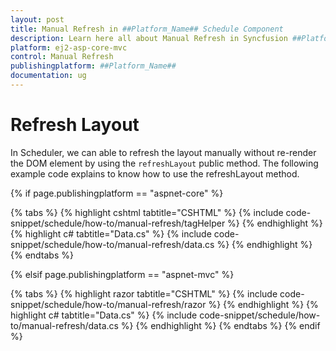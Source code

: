 ```yaml
---
layout: post
title: Manual Refresh in ##Platform_Name## Schedule Component
description: Learn here all about Manual Refresh in Syncfusion ##Platform_Name## Schedule component and more.
platform: ej2-asp-core-mvc
control: Manual Refresh
publishingplatform: ##Platform_Name##
documentation: ug
---
```



# Refresh Layout

In Scheduler, we can able to refresh the layout manually without re-render the DOM element by using the `refreshLayout` public method.  The following example code explains to know how to use the refreshLayout method.

{% if page.publishingplatform == "aspnet-core" %}

{% tabs %}
{% highlight cshtml tabtitle="CSHTML" %}
{% include code-snippet/schedule/how-to/manual-refresh/tagHelper %}
{% endhighlight %}
{% highlight c# tabtitle="Data.cs" %}
{% include code-snippet/schedule/how-to/manual-refresh/data.cs %}
{% endhighlight %}
{% endtabs %}

{% elsif page.publishingplatform == "aspnet-mvc" %}

{% tabs %}
{% highlight razor tabtitle="CSHTML" %}
{% include code-snippet/schedule/how-to/manual-refresh/razor %}
{% endhighlight %}
{% highlight c# tabtitle="Data.cs" %}
{% include code-snippet/schedule/how-to/manual-refresh/data.cs %}
{% endhighlight %}
{% endtabs %}
{% endif %}


